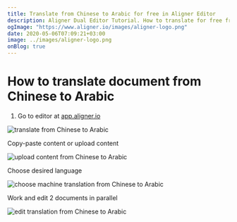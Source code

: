 ```yaml
---
title: Translate from Chinese to Arabic for free in Aligner Editor
description: Aligner Dual Editor Tutorial. How to translate for free from Chinese to Arabic. Aligner is multilingual document management platform. 
ogImage: "https://www.aligner.io/images/aligner-logo.png"
date: 2020-05-06T07:09:21+03:00
image: ../images/aligner-logo.png
onBlog: true
---
```


# How to translate document from Chinese to Arabic

1. Go to editor at [app.aligner.io](https://app.aligner.io "Aligner App web page")

![translate from Chinese to Arabic](../aligner-blank-editor.png "translate from Chinese to Arabic")

Copy-paste content or upload content

![upload content from Chinese to Arabic](../aligner-uploaded-document.png "upload content from Chinese to Arabic")

Choose desired language

![choose machine translation from Chinese to Arabic](../aligner-language-dropdown.png "choose machine translation from Chinese to Arabic")

Work and edit 2 documents in parallel

![edit translation from Chinese to Arabic](../aligner-double-sitded-editor.png "edit translation from Chinese to Arabic")

